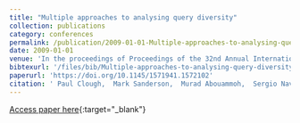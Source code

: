 ```yaml
---
title: "Multiple approaches to analysing query diversity"
collection: publications
category: conferences
permalink: /publication/2009-01-01-Multiple-approaches-to-analysing-query-diversity
date: 2009-01-01
venue: 'In the proceedings of Proceedings of the 32nd Annual International ACM SIGIR Conference on Research and Development in Information Retrieval, SIGIR 2009, Boston, MA, USA, July 19-23, 2009'
bibtexurl: '/files/bib/Multiple-approaches-to-analysing-query-diversity.bib'
paperurl: 'https://doi.org/10.1145/1571941.1572102'
citation: ' Paul Clough,  Mark Sanderson,  Murad Abouammoh,  Sergio Navarro,  Monica Paramita, &quot;Multiple approaches to analysing query diversity.&quot; In the proceedings of Proceedings of the 32nd Annual International ACM SIGIR Conference on Research and Development in Information Retrieval, SIGIR 2009, Boston, MA, USA, July 19-23, 2009, 2009.'
---
```

[Access paper here](https://doi.org/10.1145/1571941.1572102){:target="_blank"}
